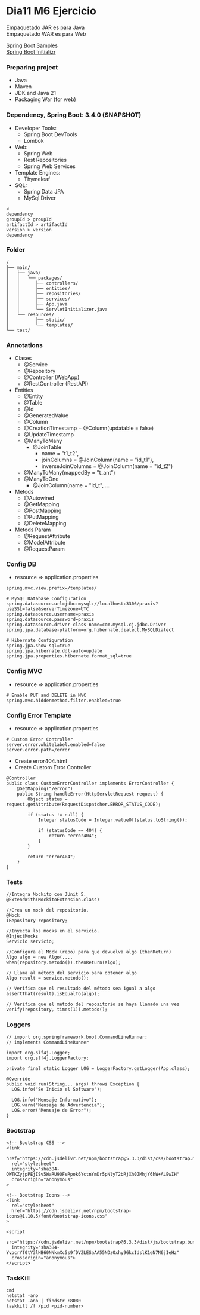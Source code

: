 # Dia11 M6 Ejercicio

Empaquetado JAR es para Java <br>
Empaquetado WAR es para Web

[Spring Boot Samples](https://spring.io/projects/spring-boot#samples) <br>
[Spring Boot Initializr](https://start.spring.io/)

### Preparing project
* Java
* Maven
* JDK and Java 21
* Packaging War (for web)

### Dependency, Spring Boot: 3.4.0 (SNAPSHOT)
- Developer Tools:
    * Spring Boot DevTools
    * Lombok
- Web:
    * Spring Web
    * Rest Repositories
    * Spring Web Services
- Template Engines:
    * Thymeleaf
- SQL:
    * Spring Data JPA
    * MySql Driver
```
<
dependency
groupId > groupId
artifactId > artifactId
version > version
dependency
```

### Folder
```
/
├── main/
│   ├── java/
│   │   └── packages/
│   │      ├── controllers/
│   │      ├── entities/
│   │      ├── repositories/
│   │      ├── services/
│   │      ├── App.java
│   │      └── ServletInitializer.java
│   └── resources/
│          ├── static/
│          └── templates/
└── test/
```

### Annotations
* Clases
    * @Service
    * @Repository
    * @Controller (WebApp)
    * @RestController (RestAPI)
* Entities
    * @Entity
    * @Table
    * @Id
    * @GeneratedValue
    * @Column
    * @CreationTimestamp + @Column(updatable = false)
    * @UpdateTimestamp
    * @ManyToMany
        * @JoinTable
            * name = "t1_t2",
            * joinColumns = @JoinColumn(name = "id_t1"),
            * inverseJoinColumns = @JoinColumn(name = "id_t2")
    * @ManyToMany(mappedBy = "t_ant")  
    * @ManyToOne
      * @JoinColumn(name = "id_t", ...
* Metods
    * @Autowired
    * @GetMapping
    * @PostMapping
    * @PutMapping
    * @DeleteMapping
* Metods Param
    * @RequestAttribute
    * @ModelAttribute
    * @RequestParam

### Config DB
* resource => application.properties
```
spring.mvc.view.prefix=/templates/

# MySQL Database Configuration
spring.datasource.url=jdbc:mysql://localhost:3306/praxis?useSSL=false&serverTimezone=UTC
spring.datasource.username=praxis
spring.datasource.password=praxis
spring.datasource.driver-class-name=com.mysql.cj.jdbc.Driver
spring.jpa.database-platform=org.hibernate.dialect.MySQLDialect

# Hibernate Configuration
spring.jpa.show-sql=true
spring.jpa.hibernate.ddl-auto=update
spring.jpa.properties.hibernate.format_sql=true
```

### Config MVC
* resource => application.properties
```
# Enable PUT and DELETE in MVC
spring.mvc.hiddenmethod.filter.enabled=true
```

### Config Error Template
* resource => application.properties
```
# Custom Error Controller
server.error.whitelabel.enabled=false
server.error.path=/error
```
* Create error404.html
* Create Custom Error Controller
```
@Controller
public class CustomErrorController implements ErrorController {
    @GetMapping("/error")
    public String handleError(HttpServletRequest request) {
        Object status = request.getAttribute(RequestDispatcher.ERROR_STATUS_CODE);

        if (status != null) {
            Integer statusCode = Integer.valueOf(status.toString());

            if (statusCode == 404) {
                return "error404";
            }
        }

        return "error404";
    }
}
```
### Tests
```
//Integra Mockito con JUnit 5.
@ExtendWith(MockitoExtension.class)

//Crea un mock del repositorio.
@Mock
IRepository repository;

//Inyecta los mocks en el servicio.
@InjectMocks
Servicio servicio;

//Configura el Mock (repo) para que devuelva algo (thenReturn)
Algo algo = new Algo(....
when(repository.metodo()).thenReturn(algo);

// Llama al método del servicio para obtener algo
Algo result = service.metodo();

// Verifica que el resultado del método sea igual a algo
assertThat(result).isEqualTo(algo);

// Verifica que el método del repositorio se haya llamado una vez
verify(repository, times(1)).metodo();
```

### Loggers
```
// import org.springframework.boot.CommandLineRunner;
// implements CommandLineRunner 

import org.slf4j.Logger;
import org.slf4j.LoggerFactory;

private final static Logger LOG = LoggerFactory.getLogger(App.class);

@Override
public void run(String... args) throws Exception {
  LOG.info("Se Inicio el Software");
  
  LOG.info("Mensaje Informativo");
  LOG.warn("Mensaje de Advertencia");
  LOG.error("Mensaje de Error");
}
```

### Bootstrap
```
<!-- Bootstrap CSS -->
<link
  href="https://cdn.jsdelivr.net/npm/bootstrap@5.3.3/dist/css/bootstrap.min.css"
  rel="stylesheet"
  integrity="sha384-QWTKZyjpPEjISv5WaRU9OFeRpok6YctnYmDr5pNlyT2bRjXh0JMhjY6hW+ALEwIH"
  crossorigin="anonymous"
>

<!-- Bootstrap Icons -->
<link
  rel="stylesheet"
  href="https://cdn.jsdelivr.net/npm/bootstrap-icons@1.10.5/font/bootstrap-icons.css"
>

<script
  src="https://cdn.jsdelivr.net/npm/bootstrap@5.3.3/dist/js/bootstrap.bundle.min.js"
  integrity="sha384-YvpcrYf0tY3lHB60NNkmXc5s9fDVZLESaAA55NDzOxhy9GkcIdslK1eN7N6jIeHz"
  crossorigin="anonymous">
</script>
```

### TaskKill
```
cmd
netstat -ano
netstat -ano | findstr :8080
taskkill /f /pid <pid-number>
```
